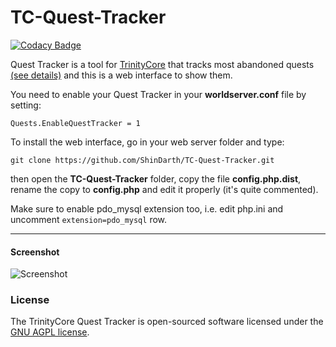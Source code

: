 TC-Quest-Tracker
================

[![Codacy Badge](https://api.codacy.com/project/badge/Grade/c8c59088c70b4631a8bda494e1c27468)](https://www.codacy.com/app/TrinityCore/TC-Quest-Tracker?utm_source=github.com&amp;utm_medium=referral&amp;utm_content=TrinityCore/TC-Quest-Tracker&amp;utm_campaign=Badge_Grade)

Quest Tracker is a tool for [TrinityCore](https://github.com/TrinityCore/TrinityCore) that tracks most abandoned quests [(see details)](https://github.com/TrinityCore/TrinityCore/pull/13353) and this is a web interface to show them.

You need to enable your Quest Tracker in your **worldserver.conf** file by setting:

```
Quests.EnableQuestTracker = 1
```

To install the web interface, go in your web server folder and type:

```
git clone https://github.com/ShinDarth/TC-Quest-Tracker.git
```

then open the **TC-Quest-Tracker** folder, copy the file **config.php.dist**, rename the copy to **config.php** and edit it properly (it's quite commented).

Make sure to enable pdo_mysql extension too, i.e. edit php.ini and uncomment ```extension=pdo_mysql``` row.

---

#### Screenshot

![Screenshot](https://raw.githubusercontent.com/masterking32/TC-Quest-Tracker/master/screenshot.jpg)

### License

The TrinityCore Quest Tracker is open-sourced software licensed under the [GNU AGPL license](https://github.com/ShinDarth/TC-Quest-Tracker/blob/master/LICENSE).

